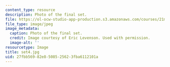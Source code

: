 ```yaml
---
content_type: resource
description: Photo of the final set.
file: https://ol-ocw-studio-app-production.s3.amazonaws.com/courses/21m-873-theater-arts-topics-suburbia-january-iap-2008/27fbb56982e8508525623fba6112101a_set4.jpg
file_type: image/jpeg
image_metadata:
  caption: Photo of the final set.
  credit: Image courtesy of Eric Levenson. Used with permission.
  image-alt: ''
resourcetype: Image
title: set4.jpg
uid: 27fbb569-82e8-5085-2562-3fba6112101a
---
```

